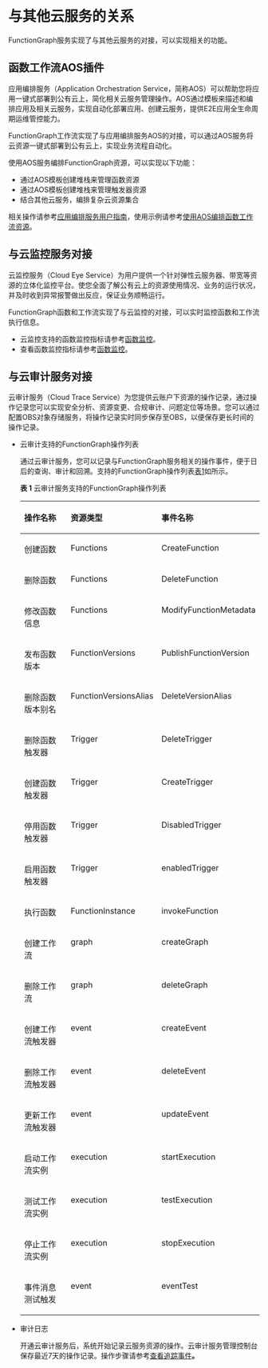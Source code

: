 # 与其他云服务的关系<a name="ZH-CN_TOPIC_0149027269"></a>

FunctionGraph服务实现了与其他云服务的对接，可以实现相关的功能。

## 函数工作流AOS插件<a name="section1567493411203"></a>

应用编排服务（Application Orchestration Service，简称AOS）可以帮助您将应用一键式部署到公有云上，简化相关云服务管理操作。AOS通过模板来描述和编排应用及相关云服务，实现自动化部署应用、创建云服务，提供E2E应用全生命周期运维管控能力。

FunctionGraph工作流实现了与应用编排服务AOS的对接，可以通过AOS服务将云资源一键式部署到公有云上，实现业务流程自动化。

使用AOS服务编排FunctionGraph资源，可以实现以下功能：

-   通过AOS模板创建堆栈来管理函数资源
-   通过AOS模板创建堆栈来管理触发器资源
-   结合其他云服务，编排复杂云资源集合

相关操作请参考[应用编排服务用户指南](https://support.huaweicloud.com/usermanual-aos/aos_01_0000.html)，使用示例请参考[使用AOS编排函数工作流资源](使用AOS编排函数工作流资源.md)。

## 与云监控服务对接<a name="section14463124559"></a>

云监控服务（Cloud Eye Service）为用户提供一个针对弹性云服务器、带宽等资源的立体化监控平台。使您全面了解公有云上的资源使用情况、业务的运行状况，并及时收到异常报警做出反应，保证业务顺畅运行。

FunctionGraph函数和工作流实现了与云监控的对接，可以实时监控函数和工作流执行信息。

-   云监控支持的函数监控指标请参考[函数监控](函数监控.md)。
-   查看函数监控指标请参考[函数监控](函数监控.md)。

## 与云审计服务对接<a name="section1660419239815"></a>

云审计服务（Cloud Trace Service）为您提供云账户下资源的操作记录，通过操作记录您可以实现安全分析、资源变更、合规审计、问题定位等场景。您可以通过配置OBS对象存储服务，将操作记录实时同步保存至OBS，以便保存更长时间的操作记录。

-   云审计支持的FunctionGraph操作列表

    通过云审计服务，您可以记录与FunctionGraph服务相关的操作事件，便于日后的查询、审计和回溯。支持的FunctionGraph操作列表[表1](#table16842010101511)如所示。

    **表 1**  云审计服务支持的FunctionGraph操作列表

    <a name="table16842010101511"></a>
    <table><thead align="left"><tr id="row1585110111519"><th class="cellrowborder" valign="top" width="33.33333333333333%" id="mcps1.2.4.1.1"><p id="p178561012151"><a name="p178561012151"></a><a name="p178561012151"></a>操作名称</p>
    </th>
    <th class="cellrowborder" valign="top" width="33.33333333333333%" id="mcps1.2.4.1.2"><p id="p178561031518"><a name="p178561031518"></a><a name="p178561031518"></a>资源类型</p>
    </th>
    <th class="cellrowborder" valign="top" width="33.33333333333333%" id="mcps1.2.4.1.3"><p id="p685910171516"><a name="p685910171516"></a><a name="p685910171516"></a>事件名称</p>
    </th>
    </tr>
    </thead>
    <tbody><tr id="row16979141084917"><td class="cellrowborder" valign="top" width="33.33333333333333%" headers="mcps1.2.4.1.1 "><p id="p1212964084919"><a name="p1212964084919"></a><a name="p1212964084919"></a>创建函数</p>
    </td>
    <td class="cellrowborder" valign="top" width="33.33333333333333%" headers="mcps1.2.4.1.2 "><p id="p121317409497"><a name="p121317409497"></a><a name="p121317409497"></a>Functions</p>
    </td>
    <td class="cellrowborder" valign="top" width="33.33333333333333%" headers="mcps1.2.4.1.3 "><p id="p8131640174913"><a name="p8131640174913"></a><a name="p8131640174913"></a>CreateFunction</p>
    </td>
    </tr>
    <tr id="row109791410174910"><td class="cellrowborder" valign="top" width="33.33333333333333%" headers="mcps1.2.4.1.1 "><p id="p713174064919"><a name="p713174064919"></a><a name="p713174064919"></a>删除函数</p>
    </td>
    <td class="cellrowborder" valign="top" width="33.33333333333333%" headers="mcps1.2.4.1.2 "><p id="p131311840164913"><a name="p131311840164913"></a><a name="p131311840164913"></a>Functions</p>
    </td>
    <td class="cellrowborder" valign="top" width="33.33333333333333%" headers="mcps1.2.4.1.3 "><p id="p1213134014491"><a name="p1213134014491"></a><a name="p1213134014491"></a>DeleteFunction</p>
    </td>
    </tr>
    <tr id="row16979810134915"><td class="cellrowborder" valign="top" width="33.33333333333333%" headers="mcps1.2.4.1.1 "><p id="p713144016497"><a name="p713144016497"></a><a name="p713144016497"></a>修改函数信息</p>
    </td>
    <td class="cellrowborder" valign="top" width="33.33333333333333%" headers="mcps1.2.4.1.2 "><p id="p16131194014498"><a name="p16131194014498"></a><a name="p16131194014498"></a>Functions</p>
    </td>
    <td class="cellrowborder" valign="top" width="33.33333333333333%" headers="mcps1.2.4.1.3 "><p id="p12131144044916"><a name="p12131144044916"></a><a name="p12131144044916"></a>ModifyFunctionMetadata</p>
    </td>
    </tr>
    <tr id="row16981181034920"><td class="cellrowborder" valign="top" width="33.33333333333333%" headers="mcps1.2.4.1.1 "><p id="p1013110402496"><a name="p1013110402496"></a><a name="p1013110402496"></a>发布函数版本</p>
    </td>
    <td class="cellrowborder" valign="top" width="33.33333333333333%" headers="mcps1.2.4.1.2 "><p id="p1413164011494"><a name="p1413164011494"></a><a name="p1413164011494"></a>FunctionVersions</p>
    </td>
    <td class="cellrowborder" valign="top" width="33.33333333333333%" headers="mcps1.2.4.1.3 "><p id="p20131114010499"><a name="p20131114010499"></a><a name="p20131114010499"></a>PublishFunctionVersion</p>
    </td>
    </tr>
    <tr id="row14981910164915"><td class="cellrowborder" valign="top" width="33.33333333333333%" headers="mcps1.2.4.1.1 "><p id="p20131194064912"><a name="p20131194064912"></a><a name="p20131194064912"></a>删除函数版本别名</p>
    </td>
    <td class="cellrowborder" valign="top" width="33.33333333333333%" headers="mcps1.2.4.1.2 "><p id="p71311140164918"><a name="p71311140164918"></a><a name="p71311140164918"></a>FunctionVersionsAlias</p>
    </td>
    <td class="cellrowborder" valign="top" width="33.33333333333333%" headers="mcps1.2.4.1.3 "><p id="p181311240124912"><a name="p181311240124912"></a><a name="p181311240124912"></a>DeleteVersionAlias</p>
    </td>
    </tr>
    <tr id="row1698118101494"><td class="cellrowborder" valign="top" width="33.33333333333333%" headers="mcps1.2.4.1.1 "><p id="p1313194084913"><a name="p1313194084913"></a><a name="p1313194084913"></a>删除函数触发器</p>
    </td>
    <td class="cellrowborder" valign="top" width="33.33333333333333%" headers="mcps1.2.4.1.2 "><p id="p5131154064916"><a name="p5131154064916"></a><a name="p5131154064916"></a>Trigger</p>
    </td>
    <td class="cellrowborder" valign="top" width="33.33333333333333%" headers="mcps1.2.4.1.3 "><p id="p1131640104913"><a name="p1131640104913"></a><a name="p1131640104913"></a>DeleteTrigger</p>
    </td>
    </tr>
    <tr id="row11981310104912"><td class="cellrowborder" valign="top" width="33.33333333333333%" headers="mcps1.2.4.1.1 "><p id="p121318408496"><a name="p121318408496"></a><a name="p121318408496"></a>创建函数触发器</p>
    </td>
    <td class="cellrowborder" valign="top" width="33.33333333333333%" headers="mcps1.2.4.1.2 "><p id="p131316401498"><a name="p131316401498"></a><a name="p131316401498"></a>Trigger</p>
    </td>
    <td class="cellrowborder" valign="top" width="33.33333333333333%" headers="mcps1.2.4.1.3 "><p id="p9131194010498"><a name="p9131194010498"></a><a name="p9131194010498"></a>CreateTrigger</p>
    </td>
    </tr>
    <tr id="row12981710154917"><td class="cellrowborder" valign="top" width="33.33333333333333%" headers="mcps1.2.4.1.1 "><p id="p15131740134914"><a name="p15131740134914"></a><a name="p15131740134914"></a>停用函数触发器</p>
    </td>
    <td class="cellrowborder" valign="top" width="33.33333333333333%" headers="mcps1.2.4.1.2 "><p id="p1913124014491"><a name="p1913124014491"></a><a name="p1913124014491"></a>Trigger</p>
    </td>
    <td class="cellrowborder" valign="top" width="33.33333333333333%" headers="mcps1.2.4.1.3 "><p id="p1613184054913"><a name="p1613184054913"></a><a name="p1613184054913"></a>DisabledTrigger</p>
    </td>
    </tr>
    <tr id="row151861337134920"><td class="cellrowborder" valign="top" width="33.33333333333333%" headers="mcps1.2.4.1.1 "><p id="p1413114019493"><a name="p1413114019493"></a><a name="p1413114019493"></a>启用函数触发器</p>
    </td>
    <td class="cellrowborder" valign="top" width="33.33333333333333%" headers="mcps1.2.4.1.2 "><p id="p71314405491"><a name="p71314405491"></a><a name="p71314405491"></a>Trigger</p>
    </td>
    <td class="cellrowborder" valign="top" width="33.33333333333333%" headers="mcps1.2.4.1.3 "><p id="p14131134084914"><a name="p14131134084914"></a><a name="p14131134084914"></a>enabledTrigger</p>
    </td>
    </tr>
    <tr id="row2981310144914"><td class="cellrowborder" valign="top" width="33.33333333333333%" headers="mcps1.2.4.1.1 "><p id="p71312406494"><a name="p71312406494"></a><a name="p71312406494"></a>执行函数</p>
    </td>
    <td class="cellrowborder" valign="top" width="33.33333333333333%" headers="mcps1.2.4.1.2 "><p id="p18131640124919"><a name="p18131640124919"></a><a name="p18131640124919"></a>FunctionInstance</p>
    </td>
    <td class="cellrowborder" valign="top" width="33.33333333333333%" headers="mcps1.2.4.1.3 "><p id="p1213120404495"><a name="p1213120404495"></a><a name="p1213120404495"></a>invokeFunction</p>
    </td>
    </tr>
    <tr id="row68511104151"><td class="cellrowborder" valign="top" width="33.33333333333333%" headers="mcps1.2.4.1.1 "><p id="p15385101331515"><a name="p15385101331515"></a><a name="p15385101331515"></a>创建工作流</p>
    </td>
    <td class="cellrowborder" valign="top" width="33.33333333333333%" headers="mcps1.2.4.1.2 "><p id="p18385131321516"><a name="p18385131321516"></a><a name="p18385131321516"></a>graph</p>
    </td>
    <td class="cellrowborder" valign="top" width="33.33333333333333%" headers="mcps1.2.4.1.3 "><p id="p7385313131518"><a name="p7385313131518"></a><a name="p7385313131518"></a>createGraph</p>
    </td>
    </tr>
    <tr id="row5855105159"><td class="cellrowborder" valign="top" width="33.33333333333333%" headers="mcps1.2.4.1.1 "><p id="p0385111331512"><a name="p0385111331512"></a><a name="p0385111331512"></a>删除工作流</p>
    </td>
    <td class="cellrowborder" valign="top" width="33.33333333333333%" headers="mcps1.2.4.1.2 "><p id="p16385191316150"><a name="p16385191316150"></a><a name="p16385191316150"></a>graph</p>
    </td>
    <td class="cellrowborder" valign="top" width="33.33333333333333%" headers="mcps1.2.4.1.3 "><p id="p2385713171512"><a name="p2385713171512"></a><a name="p2385713171512"></a>deleteGraph</p>
    </td>
    </tr>
    <tr id="row108531019157"><td class="cellrowborder" valign="top" width="33.33333333333333%" headers="mcps1.2.4.1.1 "><p id="p1385111361512"><a name="p1385111361512"></a><a name="p1385111361512"></a>创建工作流触发器</p>
    </td>
    <td class="cellrowborder" valign="top" width="33.33333333333333%" headers="mcps1.2.4.1.2 "><p id="p538511314154"><a name="p538511314154"></a><a name="p538511314154"></a>event</p>
    </td>
    <td class="cellrowborder" valign="top" width="33.33333333333333%" headers="mcps1.2.4.1.3 "><p id="p17385161311151"><a name="p17385161311151"></a><a name="p17385161311151"></a>createEvent</p>
    </td>
    </tr>
    <tr id="row6857102152"><td class="cellrowborder" valign="top" width="33.33333333333333%" headers="mcps1.2.4.1.1 "><p id="p173851913101513"><a name="p173851913101513"></a><a name="p173851913101513"></a>删除工作流触发器</p>
    </td>
    <td class="cellrowborder" valign="top" width="33.33333333333333%" headers="mcps1.2.4.1.2 "><p id="p15385151318151"><a name="p15385151318151"></a><a name="p15385151318151"></a>event</p>
    </td>
    <td class="cellrowborder" valign="top" width="33.33333333333333%" headers="mcps1.2.4.1.3 "><p id="p1038517131152"><a name="p1038517131152"></a><a name="p1038517131152"></a>deleteEvent</p>
    </td>
    </tr>
    <tr id="row158561041510"><td class="cellrowborder" valign="top" width="33.33333333333333%" headers="mcps1.2.4.1.1 "><p id="p638761371516"><a name="p638761371516"></a><a name="p638761371516"></a>更新工作流触发器</p>
    </td>
    <td class="cellrowborder" valign="top" width="33.33333333333333%" headers="mcps1.2.4.1.2 "><p id="p53878136157"><a name="p53878136157"></a><a name="p53878136157"></a>event</p>
    </td>
    <td class="cellrowborder" valign="top" width="33.33333333333333%" headers="mcps1.2.4.1.3 "><p id="p5387101381516"><a name="p5387101381516"></a><a name="p5387101381516"></a>updateEvent</p>
    </td>
    </tr>
    <tr id="row28515100158"><td class="cellrowborder" valign="top" width="33.33333333333333%" headers="mcps1.2.4.1.1 "><p id="p1338710132159"><a name="p1338710132159"></a><a name="p1338710132159"></a>启动工作流实例</p>
    </td>
    <td class="cellrowborder" valign="top" width="33.33333333333333%" headers="mcps1.2.4.1.2 "><p id="p138718138158"><a name="p138718138158"></a><a name="p138718138158"></a>execution</p>
    </td>
    <td class="cellrowborder" valign="top" width="33.33333333333333%" headers="mcps1.2.4.1.3 "><p id="p1838741320157"><a name="p1838741320157"></a><a name="p1838741320157"></a>startExecution</p>
    </td>
    </tr>
    <tr id="row68591041516"><td class="cellrowborder" valign="top" width="33.33333333333333%" headers="mcps1.2.4.1.1 "><p id="p17387191314159"><a name="p17387191314159"></a><a name="p17387191314159"></a>测试工作流实例</p>
    </td>
    <td class="cellrowborder" valign="top" width="33.33333333333333%" headers="mcps1.2.4.1.2 "><p id="p63871413201515"><a name="p63871413201515"></a><a name="p63871413201515"></a>execution</p>
    </td>
    <td class="cellrowborder" valign="top" width="33.33333333333333%" headers="mcps1.2.4.1.3 "><p id="p1538791314154"><a name="p1538791314154"></a><a name="p1538791314154"></a>testExecution</p>
    </td>
    </tr>
    <tr id="row1885201011152"><td class="cellrowborder" valign="top" width="33.33333333333333%" headers="mcps1.2.4.1.1 "><p id="p5387131351517"><a name="p5387131351517"></a><a name="p5387131351517"></a>停止工作流实例</p>
    </td>
    <td class="cellrowborder" valign="top" width="33.33333333333333%" headers="mcps1.2.4.1.2 "><p id="p113871213171516"><a name="p113871213171516"></a><a name="p113871213171516"></a>execution</p>
    </td>
    <td class="cellrowborder" valign="top" width="33.33333333333333%" headers="mcps1.2.4.1.3 "><p id="p14387101351518"><a name="p14387101351518"></a><a name="p14387101351518"></a>stopExecution</p>
    </td>
    </tr>
    <tr id="row685181091515"><td class="cellrowborder" valign="top" width="33.33333333333333%" headers="mcps1.2.4.1.1 "><p id="p2387171310158"><a name="p2387171310158"></a><a name="p2387171310158"></a>事件消息测试触发</p>
    </td>
    <td class="cellrowborder" valign="top" width="33.33333333333333%" headers="mcps1.2.4.1.2 "><p id="p1838710134157"><a name="p1838710134157"></a><a name="p1838710134157"></a>event</p>
    </td>
    <td class="cellrowborder" valign="top" width="33.33333333333333%" headers="mcps1.2.4.1.3 "><p id="p1738781319157"><a name="p1738781319157"></a><a name="p1738781319157"></a>eventTest</p>
    </td>
    </tr>
    </tbody>
    </table>


-   审计日志

    开通云审计服务后，系统开始记录云服务资源的操作。云审计服务管理控制台保存最近7天的操作记录。操作步骤请参考[查看追踪事件](https://support.huaweicloud.com/qs-cts/zh-cn_topic_0030598499.html)**。**


